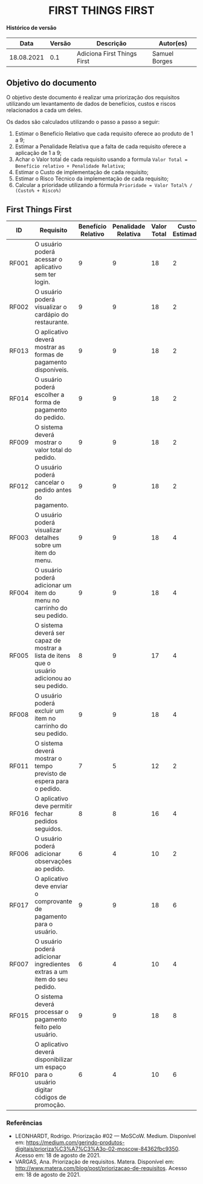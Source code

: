 # <center> FIRST THINGS FIRST

#### Histórico de versão<br>

|    Data    | Versão | Descrição | Autor(es)|
| ---------- | ------ | --------- | -------- |
| 18.08.2021 |   0.1  | Adiciona First Things First | Samuel Borges |


## Objetivo do documento



O objetivo deste documento é realizar uma priorização dos requisitos utilizando um 
levantamento de dados de benefícios, custos e riscos relacionados a cada um deles.

Os dados são calculados utilizando o passo a passo a seguir:
1. Estimar o Beneficio Relativo que cada requisito oferece ao produto de 1 a 9;
1. Estimar a Penalidade Relativa que a falta de cada requisito oferece a aplicação de 1 a 9;
1. Achar o Valor total de cada requisito usando a formula `Valor Total = Benefício relativo + Penalidade Relativa`;
1. Estimar o Custo de implementação de cada requisito;
1. Estimar o Risco Técnico da implementação de cada requisito;
1. Calcular a prioridade utilizando a fórmula `Prioridade = Valor Total% / (Custo% + Risco%)`




## First Things First


|  ID |Requisito| Benefício Relativo | Penalidade Relativa | Valor Total | Custo Estimado | Risco Estimado | Prioridade |
|-----|---------|--------------------|---------------------|-------------|----------------|----------------|------------|
|RF001|O usuário poderá acessar o aplicativo sem ter login.| 9 | 9 | 18 | 2 | 1 | 1.275 |
|RF002|O usuário poderá visualizar o cardápio do restaurante.| 9 | 9 | 18 | 2 | 1 | 1.275 |
|RF013|O aplicativo deverá mostrar as formas de pagamento disponíveis.| 9 | 9 | 18 | 2 | 3 | 0.765 |
|RF014|O usuário poderá escolher a forma de pagamento do pedido.| 9 | 9 | 18 | 2 | 3 | 0.765 |
|RF009|O sistema deverá mostrar o valor total do pedido.| 9 | 9 | 18 | 2 | 3 | 0.765 |
|RF012|O usuário poderá cancelar o pedido antes do pagamento.| 9 | 9 | 18 | 2 | 3 | 0.765 |
|RF003|O usuário poderá visualizar detalhes sobre um item do menu.| 9 | 9 | 18 | 4 | 3 | 0.546 |
|RF004|O usuário poderá adicionar um item do menu no carrinho do seu pedido.| 9 | 9 | 18 | 4 | 3 | 0.546 |
|RF005|O sistema deverá ser capaz de mostrar a lista de itens que o usuário adicionou ao seu pedido.| 8 | 9 | 17 | 4 | 3 | 0.546 |
|RF008|O usuário poderá excluir um item no carrinho do seu pedido.| 9 | 9 | 18 | 4 | 3 | 0.546 |
|RF011|O sistema deverá mostrar o tempo previsto de espera para o pedido.| 7 | 5 | 12 | 2 | 3 | 0.51 |
|RF016|O aplicativo deve permitir fechar pedidos seguidos.| 8 | 8 | 16 | 4 | 3 | 0.486 |
|RF006|O usuário poderá adicionar observações ao pedido.| 6 | 4 | 10 | 2 | 3 | 0.425 |
|RF017|O aplicativo deve enviar o comprovante de pagamento para o usuário.| 9 | 9 | 18 | 6 | 3 | 0.425 |
|RF007|O usuário poderá adicionar ingredientes extras a um item do seu pedido.| 6 | 4 | 10 | 4 | 3 | 0.304 |
|RF015|O sistema deverá processar o pagamento feito pelo usuário.| 9 | 9 | 18 | 8 | 9 | 0.225 |
|RF010|O aplicativo deverá disponibilizar um espaço para o usuário digitar códigos de promoção.| 6 | 4 | 10 | 6 | 6 | 0.177 |



### Referências
<!-- se tiver referencias -->
- LEONHARDT, Rodrigo. Priorização #02 — MoSCoW. Medium. Disponível em: https://medium.com/gerindo-produtos-digitais/prioriza%C3%A7%C3%A3o-02-moscow-84362fbc9350. Acesso em: 18 de agosto de 2021.
- VARGAS, Ana. Priorização de requisitos. Matera. Disponível em: http://www.matera.com/blog/post/priorizacao-de-requisitos. Acesso em: 18 de agosto de 2021.

